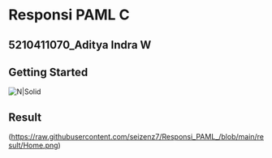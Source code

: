 # Responsi PAML C
## 5210411070_Aditya Indra W
## Getting Started
![N|Solid](https://dart.dev/assets/img/logo/logo-white-text.svg)
## Result
(https://raw.githubusercontent.com/seizenz7/Responsi_PAML_/blob/main/result/Home.png)
